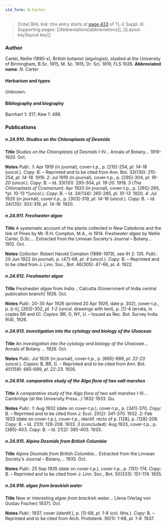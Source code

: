 ```yaml
---
std_form: N.Carter
---
```


> [!cite] BHL link: this entry starts at [page 433](https://www.biodiversitylibrary.org/page/33266740) of TL-2 Suppl. III.
> Supporting pages: [[Abbreviations|abbreviations]], [[Layout key|layout key]].

### Author

Carter, Nellie (1895-x), British botanist (algologist), studied at the University of Birmingham, B.Sc. 1915, M. Sc. 1915, Dr. Sci. 1919, FLS 1926. 
**Abbreviated name**: *N. Carter*

#### Herbarium and types

Unknown.

#### Bibliography and biography

Barnhart 1: 317; Kew 1: 486.

### Publications

##### n.24.910. Studies on the Chloroplasts of Desmids

**Title**
*Studies on the Chloroplasts of Desmids* I-IV... Annals of Botany... 1919-1920. Oct.

**Notes**
*Publ*.: *1*: Apr 1919 (in journal), cover-t.p., p. \[215\]-254, *pl. 14-18* (uncol.). *Copy*: B. – Reprinted and to be cited from Ann. Bot. 33(130): 215-254, *pl. 14-18.* 1919.
*2*: Jul 1919 (in journal), cover-t.p., p. \[295\]-304, *pl. 19-20* (uncol.). *Copy*: B. – Id. 33(131): 295-304, *pl. 19-20.* 1919.
*3* (*The Chloroplasts of Cosmarium*): Apr 1920 (in journal), cover-t.p., p. \[265\]-285, *pl. 10-13 *(uncol.). *Copy*: B. – Id. 34(134): 265-285, *pl. 10-13.* 1920.
*4*: Jul 1920 (in journal), cover-t.p., p. \[303\]-319, *pl. 14-16* (uncol.). *Copy*: B. – Id. 34(135): 303-319, *pl. 14-16.* 1920.

##### n.24.911. Freshwater algae

**Title**
A systematic account of the plants collected in New Caledonia and the Isle of Pines by Mr. R.H. Compton, M.A., in 1914. *Freshwater algae* by Nellie Carter, D.Sc.... Extracted from the Linnean Society's Journal – Botany... 1912. Oct.

**Notes**
*Collector*: Robert Harold Compton (1886-1979), see IH 2: 135.
*Publ*.: 20 Jun 1922 (in journal), p. \[47\]-68, *pl. 4* (uncol.). *Copy*: B. – Reprinted and to be cited from J. Linn. Soc., Bot. 46(305): 47-68, *pl. 4.* 1922.

##### n.24.912. Freshwater algae

**Title**
*Freshwater algae* from *India*... Calcutta (Government of India central publication branch) 1926. Oct.

**Notes**
*Publ*.: 20-30 Apr 1926 (printed 20 Apr 1926, date p. 302), cover-t.p., p. \[i-ii\], \[263\]-302, *pl. 1-2* (uncol. drawings with text), p. \[1\]-4 (errata, in copies BR and G). *Copies*: BR, G, NY, U. – Issued as Rec. Bot. Survey India 9(4), 1926.

##### n.24.913. investigation into the cytology and biology of the Ulvaceae

**Title**
An *investigation into the cytology and biology of the Ulvaceae*... Annals of Botany ... 1926. Oct.

**Notes**
*Publ*.: Jul 1926 (in journal), cover-t.p., p. \[665\]-689, *pl. 22-23* (uncol.). *Copies*: B, BR, G. – Reprinted and to be cited from Ann. Bot. 40(159): 665-689, *pl. 22-23.* 1926.

##### n.24.914. comparative study of the Alga flora of two salt marshes

**Title**
A *comparative study of the Alga flora of two salt marshes* I-III... Cambridge (at the University Press...) 1932-1933. Qu.

**Notes**
*Publ*.: *1*: Aug 1932 (date on cover-t.p.), cover-t.p., p. \[341\]-370. *Copy*: B. – Reprinted and to be cited from J. Ecol. 20(2): 341-370. 1932.
*2*: Feb 1933 (date on cover-t.p.), cover-t.p., identif. recto of p. \[128\], p. \[128\]-208. *Copy*: B.  – Id. 21(1): 128-208. 1933.
*3* (concluded): Aug 1933, cover-t.p., p. \[385\]-403. *Copy*: B. – Id. 21(2): 385-403. 1933.

##### n.24.915. Alpine Desmids from British Columbia

**Title**
*Alpine Desmids from British Columbia*... Extracted from the Linnean Society's Journal – Botany,... 1935. Oct.

**Notes**
*Publ*.: 25 Sep 1935 (date on cover-t.p.), cover-t.p., p. \[151\]-174. *Copy*: B. – Reprinted and to be cited from J. Linn. Soc., Bot. 50(333): 151-174. 1935.

##### n.24.916. algae from brackish water

**Title**
New or interesting *algae from brackish water*... \[Jena (Verlag von Gustav Fischer) 1937\]. Oct.

**Notes**
*Publ*.: 1937, cover (identif.), p. \[1\]-68, *pl. 1-8* (col. liths.). *Copy*: B. – Reprinted and to be cited from Arch. Protistenk. 90(1): 1-68, *pl. 1-8.* 1937.

